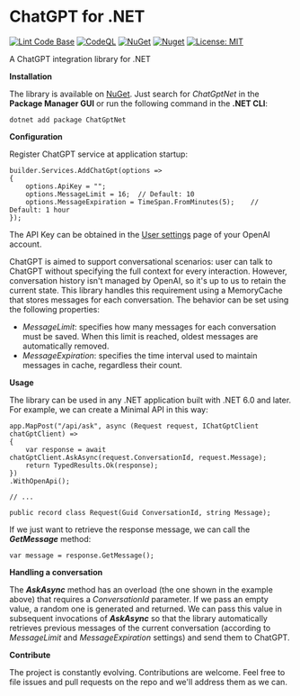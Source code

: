 # ChatGPT for .NET

[![Lint Code Base](https://github.com/marcominerva/ChatGptNet/actions/workflows/linter.yml/badge.svg)](https://github.com/marcominerva/ChatGptNet/actions/workflows/linter.yml)
[![CodeQL](https://github.com/marcominerva/ChatGptNet/actions/workflows/codeql.yml/badge.svg)](https://github.com/marcominerva/ChatGptNet/actions/workflows/codeql.yml)
[![NuGet](https://img.shields.io/nuget/v/ChatGptNet.svg?style=flat-square)](https://www.nuget.org/packages/ChatGptNet)
[![Nuget](https://img.shields.io/nuget/dt/ChatGptNet)](https://www.nuget.org/packages/ChatGptNet)
[![License: MIT](https://img.shields.io/badge/License-MIT-yellow.svg)](https://github.com/marcominerva/ChatGptNet/blob/master/LICENSE)

A ChatGPT integration library for .NET

**Installation**

The library is available on [NuGet](https://www.nuget.org/packages/ChatGptNet). Just search for *ChatGptNet* in the **Package Manager GUI** or run the following command in the **.NET CLI**:

    dotnet add package ChatGptNet

**Configuration**

Register ChatGPT service at application startup:

    builder.Services.AddChatGpt(options =>
    {
        options.ApiKey = "";
        options.MessageLimit = 16;  // Default: 10
        options.MessageExpiration = TimeSpan.FromMinutes(5);    // Default: 1 hour
    });

The API Key can be obtained in the [User settings](https://platform.openai.com/account/api-keys) page of your OpenAI account.

ChatGPT is aimed to support conversational scenarios: user can talk to ChatGPT without specifying the full context for every interaction. However, conversation history isn't managed by OpenAI, so it's up to us to retain the current state. This library handles this requirement using a MemoryCache that stores messages for each conversation. The behavior can be set using the following properties:

* *MessageLimit*: specifies how many messages for each conversation must be saved. When this limit is reached, oldest messages are automatically removed.
* *MessageExpiration*: specifies the time interval used to maintain messages in cache, regardless their count.

**Usage**

The library can be used in any .NET application built with .NET 6.0 and later. For example, we can create a Minimal API in this way:

    app.MapPost("/api/ask", async (Request request, IChatGptClient chatGptClient) =>
    {
        var response = await chatGptClient.AskAsync(request.ConversationId, request.Message);
        return TypedResults.Ok(response);
    })
    .WithOpenApi();

    // ...

    public record class Request(Guid ConversationId, string Message);

If we just want to retrieve the response message, we can call the ***GetMessage*** method:

    var message = response.GetMessage();

**Handling a conversation**

The ***AskAsync*** method has an overload (the one shown in the example above) that requires a *ConversationId* parameter. If we pass an empty value, a random one is generated and returned.
We can pass this value in subsequent invocations of ***AskAsync*** so that the library automatically retrieves previous messages of the current conversation (according to *MessageLimit* and *MessageExpiration* settings) and send them to ChatGPT.

**Contribute**

The project is constantly evolving. Contributions are welcome. Feel free to file issues and pull requests on the repo and we'll address them as we can. 
